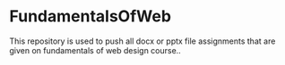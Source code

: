 # FundamentalsOfWeb
This repository is used to push all docx or pptx file assignments that are given on fundamentals of web design course..
